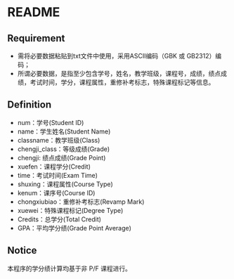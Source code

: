 # README

## Requirement

* 需将必要数据粘贴到txt文件中使用，采用ASCII编码（GBK 或 GB2312）编码；
* 所谓必要数据，是指至少包含学号，姓名，教学班级，课程号，成绩，绩点成绩，考试时间，学分，课程属性，重修补考标志，特殊课程标记等信息。

## Definition

* num：学号(Student ID)
* name：学生姓名(Student Name)
* classname：教学班级(Class)
* chengji_class：等级成绩(Grade)
* chengji: 绩点成绩(Grade Point)
* xuefen：课程学分(Credit)
* time：考试时间(Exam Time)
* shuxing：课程属性(Course Type)
* kenum：课序号(Course ID)
* chongxiubiao：重修补考标志(Revamp Mark)
* xuewei：特殊课程标记(Degree Type)
* Credits：总学分(Total Credit)
* GPA：平均学分绩(Grade Point Average)

## Notice

本程序的学分绩计算均基于非 P/F 课程进行。